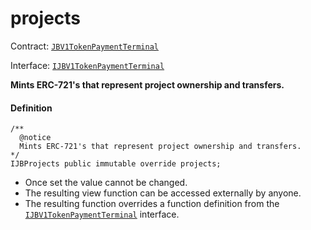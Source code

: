 # projects

Contract: [`JBV1TokenPaymentTerminal`](/v4/deprecated/v2/contracts/or-payment-terminals/jbv1tokenpaymentterminal/README.md)​‌

Interface: [`IJBV1TokenPaymentTerminal`](/v4/deprecated/v2/interfaces/ijbv1tokenpaymentterminal.md)

**Mints ERC-721's that represent project ownership and transfers.**

#### Definition

```
/**
  @notice
  Mints ERC-721's that represent project ownership and transfers.
*/
IJBProjects public immutable override projects;
```

* Once set the value cannot be changed.
* The resulting view function can be accessed externally by anyone.
* The resulting function overrides a function definition from the [`IJBV1TokenPaymentTerminal`](/v4/deprecated/v2/interfaces/ijbv1tokenpaymentterminal.md) interface.
